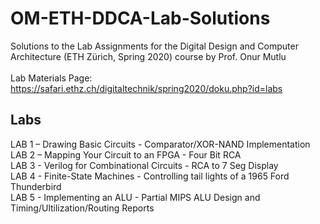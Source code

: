# OM-ETH-DDCA-Lab-Solutions
Solutions to the Lab Assignments for the Digital Design and Computer Architecture (ETH Zürich, Spring 2020) course by Prof. Onur Mutlu\
\
Lab Materials Page: https://safari.ethz.ch/digitaltechnik/spring2020/doku.php?id=labs

## Labs
LAB 1 – Drawing Basic Circuits - Comparator/XOR-NAND Implementation\
LAB 2 – Mapping Your Circuit to an FPGA - Four Bit RCA\
LAB 3 - Verilog for Combinational Circuits - RCA to 7 Seg Display\
LAB 4 - Finite-State Machines - Controlling tail lights of a 1965 Ford Thunderbird\
LAB 5 - Implementing an ALU - Partial MIPS ALU Design and Timing/Ultilization/Routing Reports
